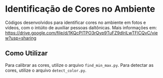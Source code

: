 # Identificação de Cores no Ambiente

Códigos desenvolvidos para identificar cores no ambiente em fotos e vídeos, com o intúito de auxiliar pessoas daltônicas. 
Mais informações em: https://drive.google.com/file/d/1KQcPITPO3rQyp9TuFZ9dIriLwTFlCQvC/view?usp=sharing



## Como Utilizar
Para calibrar as cores, utilize o arquivo `find_min_max.py`. 
Para detectar as cores, utilize o arquivo `detect_color.py`. 

